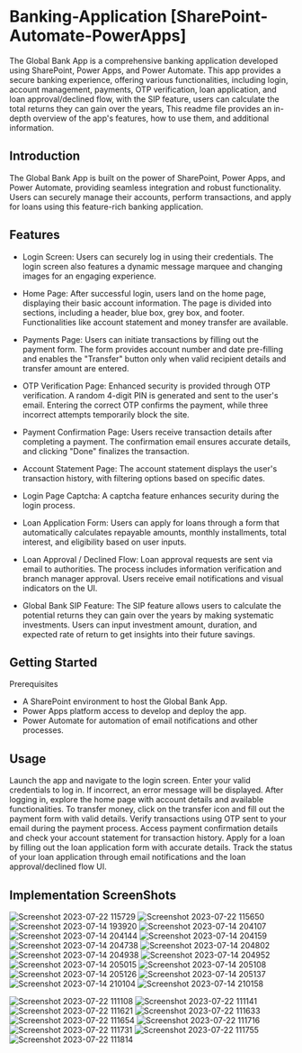 # Banking-Application [SharePoint-Automate-PowerApps]

The Global Bank App is a comprehensive banking application developed using SharePoint, Power Apps, and Power Automate. This app provides a secure banking experience, offering various functionalities, including login, account management, payments, OTP verification, loan application, and loan approval/declined flow, with the SIP feature, users can calculate the total returns they can gain over the years,  This readme file provides an in-depth overview of the app's features, how to use them, and additional information.

## Introduction
The Global Bank App is built on the power of SharePoint, Power Apps, and Power Automate, providing seamless integration and robust functionality. Users can securely manage their accounts, perform transactions, and apply for loans using this feature-rich banking application.


## Features
- Login Screen: Users can securely log in using their credentials. The login screen also features a dynamic message marquee and changing images for an engaging experience.

- Home Page: After successful login, users land on the home page, displaying their basic account information. The page is divided into sections, including a header, blue box, grey box, and footer. Functionalities like account statement and money transfer are available.

- Payments Page: Users can initiate transactions by filling out the payment form. The form provides account number and date pre-filling and enables the "Transfer" button only when valid recipient details and transfer amount are entered.

- OTP Verification Page: Enhanced security is provided through OTP verification. A random 4-digit PIN is generated and sent to the user's email. Entering the correct OTP confirms the payment, while three incorrect attempts temporarily block the site.

- Payment Confirmation Page: Users receive transaction details after completing a payment. The confirmation email ensures accurate details, and clicking "Done" finalizes the transaction.

- Account Statement Page: The account statement displays the user's transaction history, with filtering options based on specific dates.

- Login Page Captcha: A captcha feature enhances security during the login process.

- Loan Application Form: Users can apply for loans through a form that automatically calculates repayable amounts, monthly installments, total interest, and eligibility based on user inputs.

- Loan Approval / Declined Flow: Loan approval requests are sent via email to authorities. The process includes information verification and branch manager approval. Users receive email notifications and visual indicators on the UI.

- Global Bank SIP Feature: The SIP feature allows users to calculate the potential returns they can gain over the years by making systematic investments. Users can input investment amount, duration, and expected rate of return to get insights into their future savings.

## Getting Started
Prerequisites
- A SharePoint environment to host the Global Bank App.
- Power Apps platform access to develop and deploy the app.
- Power Automate for automation of email notifications and other processes.


## Usage
Launch the app and navigate to the login screen.
Enter your valid credentials to log in. If incorrect, an error message will be displayed.
After logging in, explore the home page with account details and available functionalities.
To transfer money, click on the transfer icon and fill out the payment form with valid details.
Verify transactions using OTP sent to your email during the payment process.
Access payment confirmation details and check your account statement for transaction history.
Apply for a loan by filling out the loan application form with accurate details.
Track the status of your loan application through email notifications and the loan approval/declined flow UI.

## Implementation ScreenShots
![Screenshot 2023-07-22 115729](https://github.com/Rutuj99/Banking-Application---SharePoint-Automate-PowerApps/assets/55624994/32fb3f2f-ebb0-47a5-ad12-fc84dc7cd3ac)
![Screenshot 2023-07-22 115650](https://github.com/Rutuj99/Banking-Application---SharePoint-Automate-PowerApps/assets/55624994/1e994c24-52f3-488f-8534-8b4ffa065ddb)
![Screenshot 2023-07-14 193920](https://github.com/Rutuj99/Banking-Application---SharePoint-Automate-PowerApps/assets/55624994/d656968d-717b-48b7-9c93-f05311c05391)
![Screenshot 2023-07-14 204107](https://github.com/Rutuj99/Banking-Application---SharePoint-Automate-PowerApps/assets/55624994/eda663bc-5e05-4f80-a527-635c4a8dbf15)
![Screenshot 2023-07-14 204144](https://github.com/Rutuj99/Banking-Application---SharePoint-Automate-PowerApps/assets/55624994/c193e913-2d53-4161-a1ab-f814525713d2)
![Screenshot 2023-07-14 204159](https://github.com/Rutuj99/Banking-Application---SharePoint-Automate-PowerApps/assets/55624994/e54d7d42-b2db-463e-8009-5ee0e153b1af)
![Screenshot 2023-07-14 204738](https://github.com/Rutuj99/Banking-Application---SharePoint-Automate-PowerApps/assets/55624994/3150cde2-1dc2-4649-b3fa-72892f50cbc2)
![Screenshot 2023-07-14 204802](https://github.com/Rutuj99/Banking-Application---SharePoint-Automate-PowerApps/assets/55624994/171125a1-90cb-43a4-8a0d-f1763319f13f)
![Screenshot 2023-07-14 204938](https://github.com/Rutuj99/Banking-Application---SharePoint-Automate-PowerApps/assets/55624994/d53e6487-54a2-4862-803d-3ffd482f9ee7)
![Screenshot 2023-07-14 204952](https://github.com/Rutuj99/Banking-Application---SharePoint-Automate-PowerApps/assets/55624994/62214794-ba6b-4f8c-a865-b7661225d82c)
![Screenshot 2023-07-14 205015](https://github.com/Rutuj99/Banking-Application---SharePoint-Automate-PowerApps/assets/55624994/9a0bcb97-0ba5-4ab6-88a7-2b3436f91938)
![Screenshot 2023-07-14 205108](https://github.com/Rutuj99/Banking-Application---SharePoint-Automate-PowerApps/assets/55624994/ad78c490-46cb-4d6c-9181-bb6a6cd524d6)
![Screenshot 2023-07-14 205126](https://github.com/Rutuj99/Banking-Application---SharePoint-Automate-PowerApps/assets/55624994/59b888c6-9b38-4845-8313-c8dff5848348)
![Screenshot 2023-07-14 205137](https://github.com/Rutuj99/Banking-Application---SharePoint-Automate-PowerApps/assets/55624994/2912ca82-8aeb-40e2-955e-82b16de25d91)
![Screenshot 2023-07-14 210104](https://github.com/Rutuj99/Banking-Application---SharePoint-Automate-PowerApps/assets/55624994/fd0eb010-a79b-486f-8a5a-bd9a544c1e8e)
![Screenshot 2023-07-14 210158](https://github.com/Rutuj99/Banking-Application---SharePoint-Automate-PowerApps/assets/55624994/3783c55d-7ca7-46c2-b76e-88ffd5cbe773)

![Screenshot 2023-07-22 111108](https://github.com/Rutuj99/Banking-Application---SharePoint-Automate-PowerApps/assets/55624994/99825c87-707f-4b55-8251-26ffb012d7e2)
![Screenshot 2023-07-22 111141](https://github.com/Rutuj99/Banking-Application---SharePoint-Automate-PowerApps/assets/55624994/80b9e7a2-bf83-4ff5-bfe3-8a5037854000)
![Screenshot 2023-07-22 111621](https://github.com/Rutuj99/Banking-Application---SharePoint-Automate-PowerApps/assets/55624994/0976fae4-f413-48b1-9e50-4f5c39a242ba)
![Screenshot 2023-07-22 111633](https://github.com/Rutuj99/Banking-Application---SharePoint-Automate-PowerApps/assets/55624994/2349e30a-77de-49a8-9ba7-5edf1ad557c3)
![Screenshot 2023-07-22 111654](https://github.com/Rutuj99/Banking-Application---SharePoint-Automate-PowerApps/assets/55624994/5e9eed99-976c-4eac-8384-123f9128b0e5)
![Screenshot 2023-07-22 111716](https://github.com/Rutuj99/Banking-Application---SharePoint-Automate-PowerApps/assets/55624994/b0749023-8cd1-46ed-9430-53ce5de49762)
![Screenshot 2023-07-22 111731](https://github.com/Rutuj99/Banking-Application---SharePoint-Automate-PowerApps/assets/55624994/73dbc00a-61bf-4a97-b4c3-95e67cc9fa37)
![Screenshot 2023-07-22 111755](https://github.com/Rutuj99/Banking-Application---SharePoint-Automate-PowerApps/assets/55624994/38a23703-df94-4227-9d84-d4740841eb6b)
![Screenshot 2023-07-22 111814](https://github.com/Rutuj99/Banking-Application---SharePoint-Automate-PowerApps/assets/55624994/24ab1100-8f01-4ad4-b906-4aa646edc464)




















